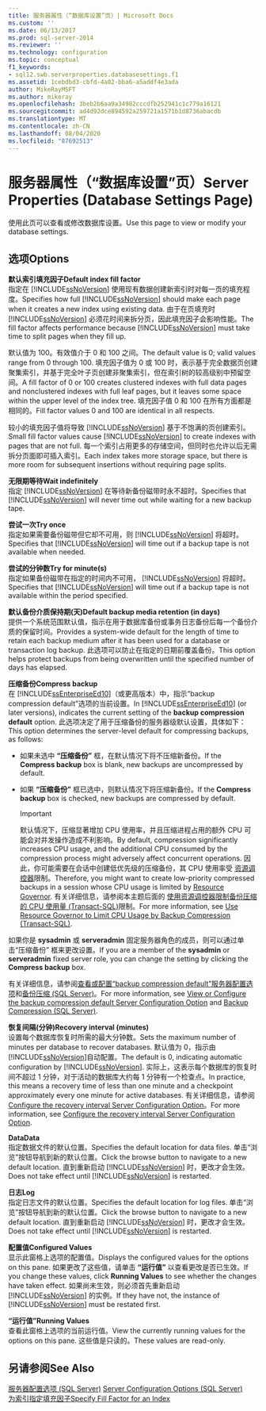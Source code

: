 ```yaml
---
title: 服务器属性（“数据库设置”页）| Microsoft Docs
ms.custom: ''
ms.date: 06/13/2017
ms.prod: sql-server-2014
ms.reviewer: ''
ms.technology: configuration
ms.topic: conceptual
f1_keywords:
- sql12.swb.serverproperties.databasesettings.f1
ms.assetid: 1cebdbd3-cbfd-4a02-bba6-a5addf4e3ada
author: MikeRayMSFT
ms.author: mikeray
ms.openlocfilehash: 3beb2b6aa9a34982cccdfb252941c1c779a16121
ms.sourcegitcommit: ad4d92dce894592a259721a1571b1d8736abacdb
ms.translationtype: MT
ms.contentlocale: zh-CN
ms.lasthandoff: 08/04/2020
ms.locfileid: "87692513"
---
```

# <a name="server-properties-database-settings-page"></a><span data-ttu-id="8ef3b-102">服务器属性（“数据库设置”页）</span><span class="sxs-lookup"><span data-stu-id="8ef3b-102">Server Properties (Database Settings Page)</span></span>
  <span data-ttu-id="8ef3b-103">使用此页可以查看或修改数据库设置。</span><span class="sxs-lookup"><span data-stu-id="8ef3b-103">Use this page to view or modify your database settings.</span></span>  
  
## <a name="options"></a><span data-ttu-id="8ef3b-104">选项</span><span class="sxs-lookup"><span data-stu-id="8ef3b-104">Options</span></span>  
 <span data-ttu-id="8ef3b-105">**默认索引填充因子**</span><span class="sxs-lookup"><span data-stu-id="8ef3b-105">**Default index fill factor**</span></span>  
 <span data-ttu-id="8ef3b-106">指定在 [!INCLUDE[ssNoVersion](../../includes/ssnoversion-md.md)] 使用现有数据创建新索引时对每一页的填充程度。</span><span class="sxs-lookup"><span data-stu-id="8ef3b-106">Specifies how full [!INCLUDE[ssNoVersion](../../includes/ssnoversion-md.md)] should make each page when it creates a new index using existing data.</span></span> <span data-ttu-id="8ef3b-107">由于在页填充时 [!INCLUDE[ssNoVersion](../../includes/ssnoversion-md.md)] 必须花时间来拆分页，因此填充因子会影响性能。</span><span class="sxs-lookup"><span data-stu-id="8ef3b-107">The fill factor affects performance because [!INCLUDE[ssNoVersion](../../includes/ssnoversion-md.md)] must take time to split pages when they fill up.</span></span>  
  
 <span data-ttu-id="8ef3b-108">默认值为 100。有效值介于 0 和 100 之间。</span><span class="sxs-lookup"><span data-stu-id="8ef3b-108">The default value is 0; valid values range from 0 through 100.</span></span> <span data-ttu-id="8ef3b-109">填充因子值为 0 或 100 时，表示基于完全数据页创建聚集索引，并基于完全叶子页创建非聚集索引，但在索引树的较高级别中预留空间。</span><span class="sxs-lookup"><span data-stu-id="8ef3b-109">A fill factor of 0 or 100 creates clustered indexes with full data pages and nonclustered indexes with full leaf pages, but it leaves some space within the upper level of the index tree.</span></span> <span data-ttu-id="8ef3b-110">填充因子值 0 和 100 在所有方面都是相同的。</span><span class="sxs-lookup"><span data-stu-id="8ef3b-110">Fill factor values 0 and 100 are identical in all respects.</span></span>  
  
 <span data-ttu-id="8ef3b-111">较小的填充因子值将导致 [!INCLUDE[ssNoVersion](../../includes/ssnoversion-md.md)] 基于不饱满的页创建索引。</span><span class="sxs-lookup"><span data-stu-id="8ef3b-111">Small fill factor values cause [!INCLUDE[ssNoVersion](../../includes/ssnoversion-md.md)] to create indexes with pages that are not full.</span></span> <span data-ttu-id="8ef3b-112">每一个索引占用更多的存储空间，但同时也允许以后无需拆分页面即可插入索引。</span><span class="sxs-lookup"><span data-stu-id="8ef3b-112">Each index takes more storage space, but there is more room for subsequent insertions without requiring page splits.</span></span>  
  
 <span data-ttu-id="8ef3b-113">**无限期等待**</span><span class="sxs-lookup"><span data-stu-id="8ef3b-113">**Wait indefinitely**</span></span>  
 <span data-ttu-id="8ef3b-114">指定 [!INCLUDE[ssNoVersion](../../includes/ssnoversion-md.md)] 在等待新备份磁带时永不超时。</span><span class="sxs-lookup"><span data-stu-id="8ef3b-114">Specifies that [!INCLUDE[ssNoVersion](../../includes/ssnoversion-md.md)] will never time out while waiting for a new backup tape.</span></span>  
  
 <span data-ttu-id="8ef3b-115">**尝试一次**</span><span class="sxs-lookup"><span data-stu-id="8ef3b-115">**Try once**</span></span>  
 <span data-ttu-id="8ef3b-116">指定如果需要备份磁带但它却不可用，则 [!INCLUDE[ssNoVersion](../../includes/ssnoversion-md.md)] 将超时。</span><span class="sxs-lookup"><span data-stu-id="8ef3b-116">Specifies that [!INCLUDE[ssNoVersion](../../includes/ssnoversion-md.md)] will time out if a backup tape is not available when needed.</span></span>  
  
 <span data-ttu-id="8ef3b-117">**尝试的分钟数**</span><span class="sxs-lookup"><span data-stu-id="8ef3b-117">**Try for minute(s)**</span></span>  
 <span data-ttu-id="8ef3b-118">指定如果备份磁带在指定的时间内不可用， [!INCLUDE[ssNoVersion](../../includes/ssnoversion-md.md)] 将超时。</span><span class="sxs-lookup"><span data-stu-id="8ef3b-118">Specifies that [!INCLUDE[ssNoVersion](../../includes/ssnoversion-md.md)] will time out if a backup tape is not available within the period specified.</span></span>  
  
 <span data-ttu-id="8ef3b-119">**默认备份介质保持期(天)**</span><span class="sxs-lookup"><span data-stu-id="8ef3b-119">**Default backup media retention (in days)**</span></span>  
 <span data-ttu-id="8ef3b-120">提供一个系统范围默认值，指示在用于数据库备份或事务日志备份后每一个备份介质的保留时间。</span><span class="sxs-lookup"><span data-stu-id="8ef3b-120">Provides a system-wide default for the length of time to retain each backup medium after it has been used for a database or transaction log backup.</span></span> <span data-ttu-id="8ef3b-121">此选项可以防止在指定的日期前覆盖备份。</span><span class="sxs-lookup"><span data-stu-id="8ef3b-121">This option helps protect backups from being overwritten until the specified number of days has elapsed.</span></span>  
  
 <span data-ttu-id="8ef3b-122">**压缩备份**</span><span class="sxs-lookup"><span data-stu-id="8ef3b-122">**Compress backup**</span></span>  
 <span data-ttu-id="8ef3b-123">在 [!INCLUDE[ssEnterpriseEd10](../../includes/ssenterpriseed10-md.md)]（或更高版本）中，指示“backup compression default”选项的当前设置。</span><span class="sxs-lookup"><span data-stu-id="8ef3b-123">In [!INCLUDE[ssEnterpriseEd10](../../includes/ssenterpriseed10-md.md)] (or later versions), indicates the current setting of the **backup compression default** option.</span></span> <span data-ttu-id="8ef3b-124">此选项决定了用于压缩备份的服务器级默认设置，具体如下：</span><span class="sxs-lookup"><span data-stu-id="8ef3b-124">This option determines the server-level default for compressing backups, as follows:</span></span>  
  
-   <span data-ttu-id="8ef3b-125">如果未选中 **“压缩备份”** 框，在默认情况下将不压缩新备份。</span><span class="sxs-lookup"><span data-stu-id="8ef3b-125">If the **Compress backup** box is blank, new backups are uncompressed by default.</span></span>  
  
-   <span data-ttu-id="8ef3b-126">如果 **“压缩备份”** 框已选中，则默认情况下将压缩新备份。</span><span class="sxs-lookup"><span data-stu-id="8ef3b-126">If the **Compress backup** box is checked, new backups are compressed by default.</span></span>  
  
    > [!IMPORTANT]  
    >  <span data-ttu-id="8ef3b-127">默认情况下，压缩显著增加 CPU 使用率，并且压缩进程占用的额外 CPU 可能会对并发操作造成不利影响。</span><span class="sxs-lookup"><span data-stu-id="8ef3b-127">By default, compression significantly increases CPU usage, and the additional CPU consumed by the compression process might adversely affect concurrent operations.</span></span> <span data-ttu-id="8ef3b-128">因此，你可能需要在会话中创建低优先级的压缩备份，其 CPU 使用率受 [资源调控器](../../relational-databases/resource-governor/resource-governor.md)限制。</span><span class="sxs-lookup"><span data-stu-id="8ef3b-128">Therefore, you might want to create low-priority compressed backups in a session whose CPU usage is limited by [Resource Governor](../../relational-databases/resource-governor/resource-governor.md).</span></span> <span data-ttu-id="8ef3b-129">有关详细信息，请参阅本主题后面的 [使用资源调控器限制备份压缩的 CPU 使用量 (Transact-SQL)](../../relational-databases/backup-restore/use-resource-governor-to-limit-cpu-usage-by-backup-compression-transact-sql.md)限制。</span><span class="sxs-lookup"><span data-stu-id="8ef3b-129">For more information, see [Use Resource Governor to Limit CPU Usage by Backup Compression &#40;Transact-SQL&#41;](../../relational-databases/backup-restore/use-resource-governor-to-limit-cpu-usage-by-backup-compression-transact-sql.md).</span></span>  
  
 <span data-ttu-id="8ef3b-130">如果你是 **sysadmin** 或 **serveradmin** 固定服务器角色的成员，则可以通过单击“压缩备份”  框来更改设置。</span><span class="sxs-lookup"><span data-stu-id="8ef3b-130">If you are a member of the **sysadmin** or **serveradmin** fixed server role, you can change the setting by clicking the **Compress backup** box.</span></span>  
  
 <span data-ttu-id="8ef3b-131">有关详细信息，请参阅[查看或配置“backup compression default”服务器配置选项](view-or-configure-the-backup-compression-default-server-configuration-option.md)和[备份压缩 (SQL Server)](../../relational-databases/backup-restore/backup-compression-sql-server.md)。</span><span class="sxs-lookup"><span data-stu-id="8ef3b-131">For more information, see [View or Configure the backup compression default Server Configuration Option](view-or-configure-the-backup-compression-default-server-configuration-option.md) and [Backup Compression &#40;SQL Server&#41;](../../relational-databases/backup-restore/backup-compression-sql-server.md).</span></span>  
  
 <span data-ttu-id="8ef3b-132">**恢复间隔(分钟)**</span><span class="sxs-lookup"><span data-stu-id="8ef3b-132">**Recovery interval (minutes)**</span></span>  
 <span data-ttu-id="8ef3b-133">设置每个数据库恢复时所需的最大分钟数。</span><span class="sxs-lookup"><span data-stu-id="8ef3b-133">Sets the maximum number of minutes per database to recover databases.</span></span> <span data-ttu-id="8ef3b-134">默认值为 0，指示由 [!INCLUDE[ssNoVersion](../../includes/ssnoversion-md.md)]自动配置。</span><span class="sxs-lookup"><span data-stu-id="8ef3b-134">The default is 0, indicating automatic configuration by [!INCLUDE[ssNoVersion](../../includes/ssnoversion-md.md)].</span></span> <span data-ttu-id="8ef3b-135">实际上，这表示每个数据库的恢复时间不超过 1 分钟，对于活动的数据库大约每 1 分钟有一个检查点。</span><span class="sxs-lookup"><span data-stu-id="8ef3b-135">In practice, this means a recovery time of less than one minute and a checkpoint approximately every one minute for active databases.</span></span> <span data-ttu-id="8ef3b-136">有关详细信息，请参阅 [Configure the recovery interval Server Configuration Option](configure-the-recovery-interval-server-configuration-option.md)。</span><span class="sxs-lookup"><span data-stu-id="8ef3b-136">For more information, see [Configure the recovery interval Server Configuration Option](configure-the-recovery-interval-server-configuration-option.md).</span></span>  
  
 <span data-ttu-id="8ef3b-137">**Data**</span><span class="sxs-lookup"><span data-stu-id="8ef3b-137">**Data**</span></span>  
 <span data-ttu-id="8ef3b-138">指定数据文件的默认位置。</span><span class="sxs-lookup"><span data-stu-id="8ef3b-138">Specifies the default location for data files.</span></span> <span data-ttu-id="8ef3b-139">单击“浏览”按钮导航到新的默认位置。</span><span class="sxs-lookup"><span data-stu-id="8ef3b-139">Click the browse button to navigate to a new default location.</span></span> <span data-ttu-id="8ef3b-140">直到重新启动 [!INCLUDE[ssNoVersion](../../includes/ssnoversion-md.md)] 时，更改才会生效。</span><span class="sxs-lookup"><span data-stu-id="8ef3b-140">Does not take effect until [!INCLUDE[ssNoVersion](../../includes/ssnoversion-md.md)] is restarted.</span></span>  
  
 <span data-ttu-id="8ef3b-141">**日志**</span><span class="sxs-lookup"><span data-stu-id="8ef3b-141">**Log**</span></span>  
 <span data-ttu-id="8ef3b-142">指定日志文件的默认位置。</span><span class="sxs-lookup"><span data-stu-id="8ef3b-142">Specifies the default location for log files.</span></span> <span data-ttu-id="8ef3b-143">单击“浏览”按钮导航到新的默认位置。</span><span class="sxs-lookup"><span data-stu-id="8ef3b-143">Click the browse button to navigate to a new default location.</span></span> <span data-ttu-id="8ef3b-144">直到重新启动 [!INCLUDE[ssNoVersion](../../includes/ssnoversion-md.md)] 时，更改才会生效。</span><span class="sxs-lookup"><span data-stu-id="8ef3b-144">Does not take effect until [!INCLUDE[ssNoVersion](../../includes/ssnoversion-md.md)] is restarted.</span></span>  
  
 <span data-ttu-id="8ef3b-145">**配置值**</span><span class="sxs-lookup"><span data-stu-id="8ef3b-145">**Configured Values**</span></span>  
 <span data-ttu-id="8ef3b-146">显示此窗格上选项的配置值。</span><span class="sxs-lookup"><span data-stu-id="8ef3b-146">Displays the configured values for the options on this pane.</span></span> <span data-ttu-id="8ef3b-147">如果更改了这些值，请单击 **“运行值”** 以查看更改是否已生效。</span><span class="sxs-lookup"><span data-stu-id="8ef3b-147">If you change these values, click **Running Values** to see whether the changes have taken effect.</span></span> <span data-ttu-id="8ef3b-148">如果尚未生效，则必须首先重新启动 [!INCLUDE[ssNoVersion](../../includes/ssnoversion-md.md)] 的实例。</span><span class="sxs-lookup"><span data-stu-id="8ef3b-148">If they have not, the instance of [!INCLUDE[ssNoVersion](../../includes/ssnoversion-md.md)] must be restated first.</span></span>  
  
 <span data-ttu-id="8ef3b-149">**“运行值”**</span><span class="sxs-lookup"><span data-stu-id="8ef3b-149">**Running Values**</span></span>  
 <span data-ttu-id="8ef3b-150">查看此窗格上选项的当前运行值。</span><span class="sxs-lookup"><span data-stu-id="8ef3b-150">View the currently running values for the options on this pane.</span></span> <span data-ttu-id="8ef3b-151">这些值是只读的。</span><span class="sxs-lookup"><span data-stu-id="8ef3b-151">These values are read-only.</span></span>  
  
## <a name="see-also"></a><span data-ttu-id="8ef3b-152">另请参阅</span><span class="sxs-lookup"><span data-stu-id="8ef3b-152">See Also</span></span>  
 <span data-ttu-id="8ef3b-153">[服务器配置选项 (SQL Server)](server-configuration-options-sql-server.md) </span><span class="sxs-lookup"><span data-stu-id="8ef3b-153">[Server Configuration Options &#40;SQL Server&#41;](server-configuration-options-sql-server.md) </span></span>  
 [<span data-ttu-id="8ef3b-154">为索引指定填充因子</span><span class="sxs-lookup"><span data-stu-id="8ef3b-154">Specify Fill Factor for an Index</span></span>](../../relational-databases/indexes/specify-fill-factor-for-an-index.md)  
  
  
